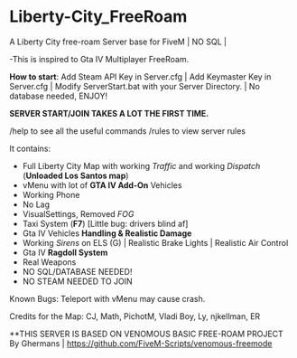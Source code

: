 # Liberty-City_FreeRoam
A Liberty City free-roam Server base for FiveM | NO SQL |

-This is inspired to Gta IV Multiplayer FreeRoam.

**How to start**:
 Add Steam API Key in Server.cfg | 
 Add Keymaster Key in Server.cfg | 
 Modify ServerStart.bat with your Server Directory. | 
 No database needed, ENJOY!

**SERVER START/JOIN TAKES A LOT THE FIRST TIME.**

/help to see all the useful commands
/rules to view server rules

It contains:
- Full Liberty City Map with working *Traffic* and working *Dispatch* (**Unloaded Los Santos map**)
- vMenu with lot of **GTA IV Add-On** Vehicles
- Working Phone
- No Lag
- VisualSettings, Removed *FOG*
- Taxi System (**F7**) [Little bug: drivers blind af]
- Gta IV Vehicles **Handling & Realistic Damage**
- Working *Sirens* on ELS (G) | Realistic Brake Lights | Realistic Air Control
- Gta IV **Ragdoll System**
- Real Weapons
- NO SQL/DATABASE NEEDED!
- NO STEAM NEEDED TO JOIN

Known Bugs: Teleport with vMenu may cause crash.


Credits for the Map: CJ, Math, PichotM, Vladi Boy, Ly, njkellman, ER


**THIS SERVER IS BASED ON VENOMOUS BASIC FREE-ROAM PROJECT By Ghermans | https://github.com/FiveM-Scripts/venomous-freemode
